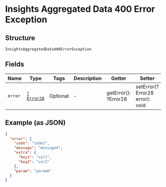 
# Insights Aggregated Data 400 Error Exception

## Structure

`InsightsAggregatedData400ErrorException`

## Fields

| Name | Type | Tags | Description | Getter | Setter |
|  --- | --- | --- | --- | --- | --- |
| `error` | [`?Error28`](../../doc/models/error-28.md) | Optional | - | getError(): ?Error28 | setError(?Error28 error): void |

## Example (as JSON)

```json
{
  "error": {
    "code": "code2",
    "message": "message4",
    "extra": {
      "key1": "val1",
      "key2": "val2"
    },
    "param": "param6"
  }
}
```

